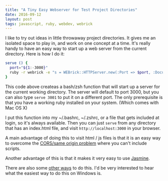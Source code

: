 ```yaml
---
title: "A Tiny Easy Webserver for Test Project Directories"
date: 2016-09-12
layout: post
tags: javascript, ruby, webdev, webrick
---
```


I like to try out ideas in little throwaway project directories. It gives me an isolated space to play in, and work on one concept at a time. It's really handy to have an easy way to start up a web server from the current directory. Here is how I do it:

```bash
serve () {
  port="${1:-3000}" 
  ruby -r webrick -e "s = WEBrick::HTTPServer.new(:Port => $port, :DocumentRoot => Dir.pwd); trap('INT') { s.shutdown }; s.start"
}
```

This code above createas a bash/zsh function that will start up a server for the current working directory. The server will default to port 3000, but you can also type `serve 3001` to put it on a different port. The only prerequisite is that you have a working ruby installed on your system. (Which comes with Mac OS X)

I put this function into my ~/.bashrc, ~/.zshrc, or a file that gets included at login, so it's always available. Then you can just `serve` from any directory that has an index.html file, and visit `http://localhost:3000` in your browser.

A main advantage of doing this to visit html / js files is that it is an easy way to overcome the [CORS/same origin problem](https://developer.mozilla.org/en-US/docs/Web/JavaScript/Same_origin_policy_for_JavaScript) where you can't include scripts.

Another advantage of this is that it makes it very easy to use [Jasmine](http://pivotal.github.io/jasmine/).

There are also some [other ways](http://stackoverflow.com/questions/3708804/fire-up-a-web-browser-for-a-folder/14916690#14916690) to do this. I'd be very interested to hear what the easiest way to do this on Windows is. 

